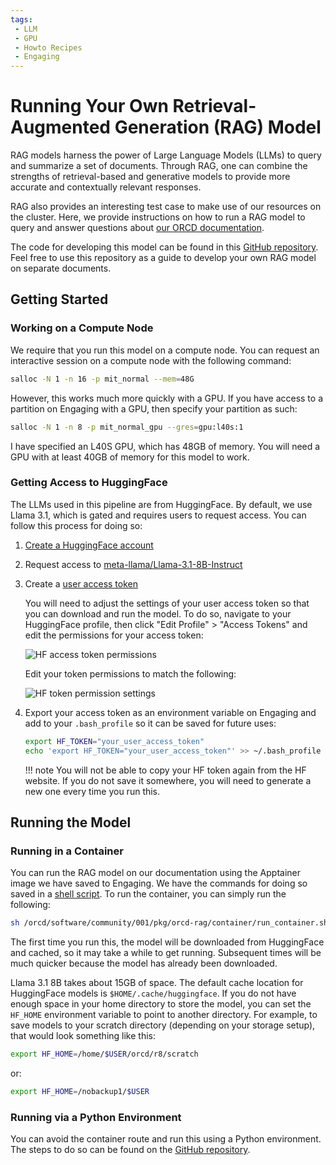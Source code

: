 ```yaml
---
tags:
 - LLM
 - GPU
 - Howto Recipes
 - Engaging
---
```


# Running Your Own Retrieval-Augmented Generation (RAG) Model

RAG models harness the power of Large Language Models (LLMs) to query and
summarize a set of documents. Through RAG, one can combine the strengths of
retrieval-based and generative models to provide more accurate and contextually
relevant responses.

RAG also provides an interesting test case to make use of our resources on the
cluster. Here, we provide instructions on how to run a RAG model to query and
answer questions about [our ORCD documentation](https://orcd-docs.mit.edu/).

The code for developing this model can be found in this
[GitHub repository](https://github.com/mit-orcd/orcd-rag). Feel free to use
this repository as a guide to develop your own RAG model on separate
documents.

## Getting Started

### Working on a Compute Node

We require that you run this model on a compute node. You can request an
interactive session on a compute node with the following command:

```bash
salloc -N 1 -n 16 -p mit_normal --mem=48G
```

However, this works much more quickly with a GPU. If you have access to a
partition on Engaging with a GPU, then specify your partition as such:

```bash
salloc -N 1 -n 8 -p mit_normal_gpu --gres=gpu:l40s:1
```

I have specified an L40S GPU, which has 48GB of memory. You will need a GPU with
at least 40GB of memory for this model to work.

### Getting Access to HuggingFace

The LLMs used in this pipeline are from HuggingFace. By default, we use Llama
3.1, which is gated and requires users to request access. You can follow this
process for doing so:

1. [Create a HuggingFace account](https://huggingface.co/)
2. Request access to [meta-llama/Llama-3.1-8B-Instruct](https://huggingface.co/meta-llama/Llama-3.1-8B-Instruct)
3. Create a [user access token](https://huggingface.co/settings/tokens)

    You will need to adjust the settings of your user access token so that you
    can download and run the model. To do so, navigate to your HuggingFace
    profile, then click "Edit Profile" > "Access Tokens" and edit the
    permissions for your access token:

    ![HF access token permissions](../images/RAG/hf_token_permissions.png)

    Edit your token permissions to match the following:

    ![HF token permission settings](../images/RAG/hf_token_permission_settings.png)

4. Export your access token as an environment variable on Engaging and add to
your `.bash_profile` so it can be saved for future uses:

    ```bash
    export HF_TOKEN="your_user_access_token"
    echo 'export HF_TOKEN="your_user_access_token"' >> ~/.bash_profile
    ```

    !!! note
        You will not be able to copy your HF token again from the HF website. If
        you do not save it somewhere, you will need to generate a new one every
        time you run this.

## Running the Model

### Running in a Container

You can run the RAG model on our documentation using the Apptainer image we have
saved to Engaging. We have the commands for doing so saved in a
[shell script](https://github.com/mit-orcd/orcd-rag/blob/main/container/run_container.sh).
To run the container, you can simply run the following:

```bash
sh /orcd/software/community/001/pkg/orcd-rag/container/run_container.sh
```

The first time you run this, the model will be downloaded from HuggingFace and
cached, so it may take a while to get running. Subsequent times will be much
quicker because the model has already been downloaded.

Llama 3.1 8B takes about 15GB of space. The default cache location for
HuggingFace models is `$HOME/.cache/huggingface`. If you do not have enough
space in your home directory to store the model, you can set the `HF_HOME`
environment variable to point to another directory. For example, to save models
to your scratch directory (depending on your storage setup), that would look
something like this:

```bash
export HF_HOME=/home/$USER/orcd/r8/scratch
```

or:

```bash
export HF_HOME=/nobackup1/$USER
```

### Running via a Python Environment

You can avoid the container route and run this using a Python environment. The
steps to do so can be found on the
[GitHub repository](https://github.com/mit-orcd/orcd-rag).

<!--
TODO:
- Include instructions for adding flags when that's ready
    - As part of this, include an option in the script to point to your own
    vector store
-->
